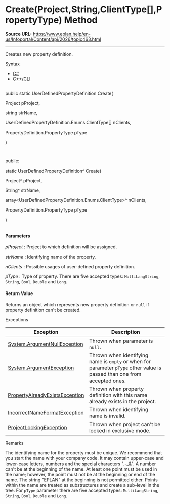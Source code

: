 # Create(Project,String,ClientType[],PropertyType) Method

**Source URL:** https://www.eplan.help/en-us/Infoportal/Content/api/2026/topic463.html

---

Creates new property definition.

Syntax

- [C#](#i-syntax-CS)
- [C++/CLI](#i-syntax-CPP2005)

```
```
public static UserDefinedPropertyDefinition Create( 

   Project pProject,

   string strName,

   UserDefinedPropertyDefinition.Enums.ClientType[] nClients,

   PropertyDefinition.PropertyType pType

)
```
```

```
```
public:

static UserDefinedPropertyDefinition^ Create( 

   Project^ pProject,

   String^ strName,

   array<UserDefinedPropertyDefinition.Enums.ClientType>^ nClients,

   PropertyDefinition.PropertyType pType

)
```
```

#### Parameters

*pProject*
:   Project to which definition will be assigned.

*strName*
:   Identifying name of the property.

*nClients*
:   Possible usages of user-defined property definition.

*pType*
:   Type of property. There are five accepted types: `MultiLangString`, `String`, `Bool`, `Double` and `Long`.

#### Return Value

Returns an object which represents new property definition or `null` if property definition can't be created.

Exceptions

| Exception | Description |
| --- | --- |
| [System.ArgumentNullException](#) | Thrown when parameter is `null`. |
| [System.ArgumentException](#) | Thrown when identifying name is `empty` or when for parameter `pType` other value is passed than one from accepted ones. |
| [PropertyAlreadyExistsException](Eplan.EplApi.DataModelu~Eplan.EplApi.DataModel.PropertyAlreadyExistsException.html) | Thrown when property definition with this name already exists in the project. |
| [IncorrectNameFormatException](Eplan.EplApi.DataModelu~Eplan.EplApi.DataModel.IncorrectNameFormatException.html) | Thrown when identifying name is invalid. |
| [ProjectLockingException](Eplan.EplApi.DataModelu~Eplan.EplApi.DataModel.ProjectLockingException.html) | Thrown when project can't be locked in exclusive mode. |

Remarks

The identifying name for the property must be unique. We recommend that you start the name with your company code. It may contain upper-case and lower-case letters, numbers and the special characters ".-\_&". A number can't be at the beginning of the name. At least one point must be used in the name; however, the point must not be at the beginning or end of the name. The string "EPLAN" at the beginning is not permitted either. Points within the name are treated as substructures and create a sub-level in the tree. For `pType` parameter there are five accepted types: `MultiLangString`, `String`, `Bool`, `Double` and `Long`.
